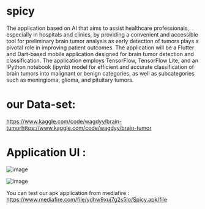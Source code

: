 # spicy

The application based on AI that aims to assist healthcare professionals, especially in hospitals and clinics, by providing a convenient and accessible tool for preliminary brain tumor analysis as early detection of tumors plays a pivotal role in improving patient outcomes.
 The application will be a Flutter and Dart-based mobile application designed for brain tumor detection and classification. The application employs TensorFlow, TensorFlow Lite, and an IPython notebook (ipynb) model for efficient and accurate classification of brain tumors into malignant or benign categories, as well as subcategories such as meningioma, glioma, and pituitary tumors. 


# our Data-set:
https://www.kaggle.com/code/wagdyy/brain-tumorhttps://www.kaggle.com/code/wagdyy/brain-tumor


# Application UI :


![image](https://github.com/Ahmedwagdymohy/Spicy/assets/62253674/1dc699ee-e8ee-4d14-8366-2fb26eed6faa)

![image](https://github.com/Ahmedwagdymohy/Spicy/assets/62253674/e46a5dc2-1ad4-4041-b867-efc7dc52ad31)



You can test our apk application from mediafire :
https://www.mediafire.com/file/ydhw9xuj7g2s5lo/Spicy.apk/file
